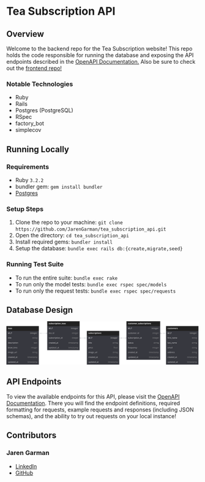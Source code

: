 # Tea Subscription API

## Overview

Welcome to the backend repo for the Tea Subscription website! This repo holds the code responsible for running the database and exposing the API endpoints described in the [OpenAPI Documentation.](https://jarengarman.github.io/tea_subscription_api_docs/) Also be sure to check out the [frontend repo!](https://github.com/JarenGarman/tea_subscription_fe.git)

### Notable Technologies

- Ruby
- Rails
- Postgres (PostgreSQL)
- RSpec
- factory_bot
- simplecov

## Running Locally

### Requirements

- Ruby `3.2.2`
- bundler gem: `gem install bundler`
- [Postgres](https://www.postgresql.org/download/)

### Setup Steps

1. Clone the repo to your machine: `git clone https://github.com/JarenGarman/tea_subscription_api.git`
2. Open the directory: `cd tea_subscription_api`
3. Install required gems: `bundler install`
4. Setup the database: `bundle exec rails db:{create,migrate,seed}`

### Running Test Suite

- To run the entire suite: `bundle exec rake`
- To run only the model tests: `bundle exec rspec spec/models`
- To run only the request tests: `bundle exec rspec spec/requests`

## Database Design

[![DBDiagram Schema](assets/db_diagram.svg "Schema")](db/schema.rb)

## API Endpoints

To view the available endpoints for this API, please visit the [OpenAPI Documentation](https://jarengarman.github.io/tea_subscription_api_docs/). There you will find the endpoint definitions, required formatting for requests, example requests and responses (including JSON schemas), and the ability to try out requests on your local instance!

## Contributors

### Jaren Garman

- [LinkedIn](https://www.linkedin.com/in/jarengarman/)
- [GitHub](https://github.com/JarenGarman)
